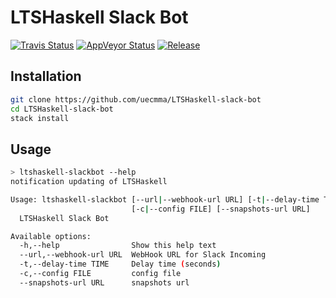 # LTSHaskell Slack Bot

[![Travis Status][travis-image]][travis-url]
[![AppVeyor Status][appveyor-image]][appveyor-url]
[![Release][release-image]][release-url]

## Installation

```bash
git clone https://github.com/uecmma/LTSHaskell-slack-bot
cd LTSHaskell-slack-bot
stack install
```

## Usage

```bash
> ltshaskell-slackbot --help
notification updating of LTSHaskell

Usage: ltshaskell-slackbot [--url|--webhook-url URL] [-t|--delay-time TIME]
                           [-c|--config FILE] [--snapshots-url URL]
  LTSHaskell Slack Bot

Available options:
  -h,--help                Show this help text
  --url,--webhook-url URL  WebHook URL for Slack Incoming
  -t,--delay-time TIME     Delay time (seconds)
  -c,--config FILE         config file
  --snapshots-url URL      snapshots url
```

[travis-image]: https://travis-ci.org/uecmma/LTSHaskell-slack-bot.svg?branch=master
[travis-url]: https://travis-ci.org/uecmma/LTSHaskell-slack-bot
[appveyor-image]: https://ci.appveyor.com/api/projects/status/2ddgphotdxmx5omt?svg=true
[appveyor-url]: https://ci.appveyor.com/project/uecmma/LTSHaskell-slack-bot
[release-image]: https://img.shields.io/github/release/uecmma/LTSHaskell-slack-bot.svg
[release-url]: https://github.com/uecmma/LTSHaskell-slack-bot/releases
